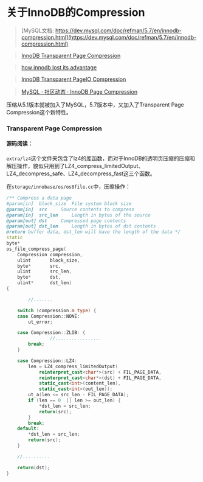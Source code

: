 # 关于InnoDB的Compression

> [MySQL文档: https://dev.mysql.com/doc/refman/5.7/en/innodb-compression.html](https://dev.mysql.com/doc/refman/5.7/en/innodb-compression.html)

>[InnoDB Transparent Page Compression](http://mysqlserverteam.com/innodb-transparent-page-compression/)

> [how innodb lost its advantage](https://dom.as/2015/04/09/how-innodb-lost-its-advantage/)

>[InnoDB Transparent PageIO Compression](http://mysqlserverteam.com/innodb-transparent-pageio-compression/)

>[MySQL · 社区动态 · InnoDB Page Compression](http://mysql.taobao.org/monthly/2015/08/01/)


压缩从5.1版本就被加入了MySQL，5.7版本中，又加入了Transparent Page 
Compression这个新特性。

### Transparent Page Compression

#### 源码阅读：

`extra/lz4`这个文件夹包含了lz4的库函数，而对于InnoDB的透明页压缩的压缩和解压操作，貌似只用到了LZ4_compress_limitedOutput、LZ4_decompress_safe、LZ4_decompress_fast这三个函数。

在`storage/innobase/os/os0file.cc`中，压缩操作：
```cpp
/** Compress a data page
#param[in]	block_size	File system block size
@param[in]	src		Source contents to compress
@param[in]	src_len		Length in bytes of the source
@param[out]	dst		Compressed page contents
@param[out]	dst_len		Length in bytes of dst contents
@return buffer data, dst_len will have the length of the data */
static
byte*
os_file_compress_page(
	Compression	compression,
	ulint		block_size,
	byte*		src,
	ulint		src_len,
	byte*		dst,
	ulint*		dst_len)
{

        //.......

	switch (compression.m_type) {
	case Compression::NONE:
		ut_error;

	case Compression::ZLIB: {
                //.................
		break;
	}

	case Compression::LZ4:
		len = LZ4_compress_limitedOutput(
			reinterpret_cast<char*>(src) + FIL_PAGE_DATA,
			reinterpret_cast<char*>(dst) + FIL_PAGE_DATA,
			static_cast<int>(content_len),
			static_cast<int>(out_len));
		ut_a(len <= src_len - FIL_PAGE_DATA);
		if (len == 0  || len >= out_len) {
			*dst_len = src_len;
			return(src);
		}
		break;
	default:
		*dst_len = src_len;
		return(src);
	}

	//..........

	return(dst);
}
```

